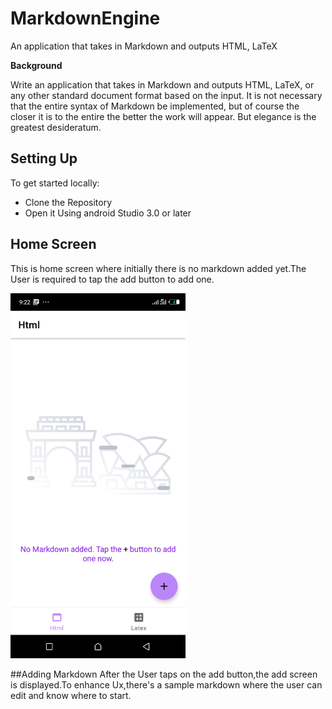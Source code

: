 # MarkdownEngine
An application that takes in Markdown and outputs HTML, LaTeX

**Background**

Write an application that takes in Markdown and outputs HTML, LaTeX, or any other standard document format based on the input. It is not necessary that the entire syntax of Markdown be implemented, but of course the closer it is to the entire the better the work will appear. But elegance is the greatest desideratum.


## Setting Up
To get started locally:
  - Clone the Repository
  - Open it Using android Studio 3.0 or later
  
## Home Screen
This is home screen where initially there is no markdown added yet.The User is required to tap the add button to add one.

<img src="https://github.com/Carlosokumu/MarkdownEngine/blob/master/screenshots/Screenshot_20220120-092220.png" width="280"/>

##Adding Markdown
After the User taps on the add button,the add screen is displayed.To enhance Ux,there's a sample markdown where the user can edit and know where to
start.